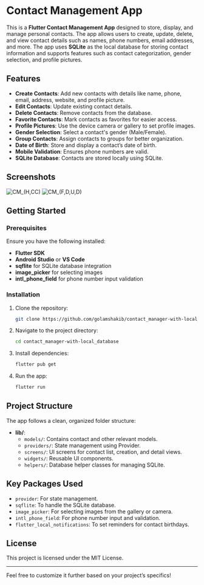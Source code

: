 
# Contact Management App

This is a **Flutter Contact Management App** designed to store, display, and manage personal contacts. The app allows users to create, update, delete, and view contact details such as names, phone numbers, email addresses, and more. The app uses **SQLite** as the local database for storing contact information and supports features such as contact categorization, gender selection, and profile pictures.

## Features

- **Create Contacts**: Add new contacts with details like name, phone, email, address, website, and profile picture.
- **Edit Contacts**: Update existing contact details.
- **Delete Contacts**: Remove contacts from the database.
- **Favorite Contacts**: Mark contacts as favorites for easier access.
- **Profile Pictures**: Use the device camera or gallery to set profile images.
- **Gender Selection**: Select a contact's gender (Male/Female).
- **Group Contacts**: Assign contacts to groups for better organization.
- **Date of Birth**: Store and display a contact’s date of birth.
- **Mobile Validation**: Ensures phone numbers are valid.
- **SQLite Database**: Contacts are stored locally using SQLite.

## Screenshots

![CM_(H,CC)](https://github.com/user-attachments/assets/9763bf7f-1233-4af1-98df-99018216ceff)
![CM_(F,D,U,D)](https://github.com/user-attachments/assets/1f505444-8be8-49ba-8d80-04e6e185c5b5)


## Getting Started

### Prerequisites

Ensure you have the following installed:

- **Flutter SDK**
- **Android Studio** or **VS Code**
- **sqflite** for SQLite database integration
- **image_picker** for selecting images
- **intl_phone_field** for phone number input validation

### Installation

1. Clone the repository:

   ```bash
   git clone https://github.com/golamshakib/contact_manager-with-local_database
   ```

2. Navigate to the project directory:

   ```bash
   cd contact_manager-with-local_database
   ```

3. Install dependencies:

   ```bash
   flutter pub get
   ```

4. Run the app:

   ```bash
   flutter run
   ```

## Project Structure

The app follows a clean, organized folder structure:

- **lib/**:
    - `models/`: Contains contact and other relevant models.
    - `providers/`: State management using Provider.
    - `screens/`: UI screens for contact list, creation, and detail views.
    - `widgets/`: Reusable UI components.
    - `helpers/`: Database helper classes for managing SQLite.

## Key Packages Used

- `provider`: For state management.
- `sqflite`: To handle the SQLite database.
- `image_picker`: For selecting images from the gallery or camera.
- `intl_phone_field`: For phone number input and validation.
- `flutter_local_notifications`: To set reminders for contact birthdays.

## License

This project is licensed under the MIT License.

---

Feel free to customize it further based on your project’s specifics!

